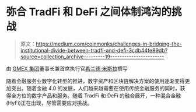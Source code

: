 # 弥合 TradFi 和 DeFi 之间体制鸿沟的挑战

> 原文：<https://medium.com/coinmonks/challenges-in-bridging-the-institutional-divide-between-tradfi-and-defi-3cdb44fe89db?source=collection_archive---------19----------------------->

由 [GMEX 集团](https://www.gmex-group.com/the-group/)董事长兼首席执行官[希兰德·米斯拉](https://www.linkedin.com/in/hirander-misra-900379/)撰写

随着金融服务业数字化转型的推进，数字资产和区块链解决方案的使用逐渐变得更加突出。随着金融 4.0 的发展，人们越来越需要在使用传统金融服务的同时，获得全方位的数字产品和服务。随着 TradFi 和 DeFi 的融合展开，一种混合金融(HyFi)正在出现，尽管需要应对挑战。